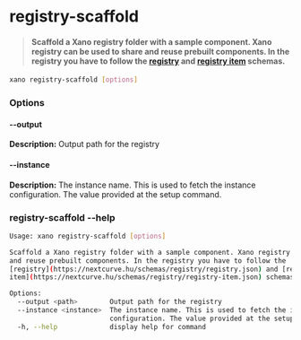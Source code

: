 # registry-scaffold
> #### Scaffold a Xano registry folder with a sample component. Xano registry can be used to share and reuse prebuilt components. In the registry you have to follow the [registry](https://nextcurve.hu/schemas/registry/registry.json) and [registry item](https://nextcurve.hu/schemas/registry/registry-item.json) schemas.

```sh
xano registry-scaffold [options]
```
### Options

#### --output <path>
**Description:** Output path for the registry
#### --instance <instance>
**Description:** The instance name. This is used to fetch the instance configuration. The value provided at the setup command.

### registry-scaffold --help
```sh
Usage: xano registry-scaffold [options]

Scaffold a Xano registry folder with a sample component. Xano registry can be used to share
and reuse prebuilt components. In the registry you have to follow the
[registry](https://nextcurve.hu/schemas/registry/registry.json) and [registry
item](https://nextcurve.hu/schemas/registry/registry-item.json) schemas.

Options:
  --output <path>        Output path for the registry
  --instance <instance>  The instance name. This is used to fetch the instance
                         configuration. The value provided at the setup command.
  -h, --help             display help for command
```
